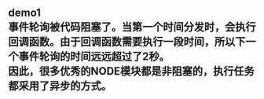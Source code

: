 <h2>demo1
<div>事件轮询被代码阻塞了。当第一个时间分发时，会执行回调函数。由于回调函数需要执行一段时间，所以下一个事件轮询的时间远远超过了2秒。<br>
因此，很多优秀的NODE模块都是非阻塞的，执行任务都采用了异步的方式。